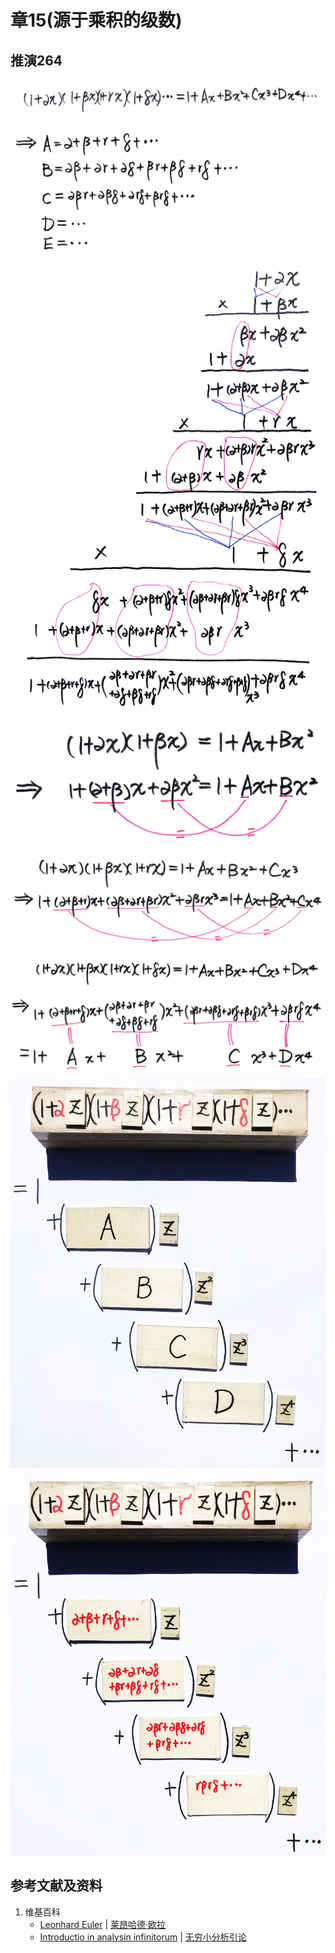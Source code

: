 # 章15(源于乘积的级数)

## 推演264

![](/images/无穷级数/欧拉的无穷分析引论中典型的推演实验/章15/推演264/264-1.jpg)
![](/images/无穷级数/欧拉的无穷分析引论中典型的推演实验/章15/推演264/264-2.jpg)
![](/images/无穷级数/欧拉的无穷分析引论中典型的推演实验/章15/推演264/264-3.jpg)
![](/images/无穷级数/欧拉的无穷分析引论中典型的推演实验/章15/推演264/264-4.jpg)
![](/images/无穷级数/欧拉的无穷分析引论中典型的推演实验/章15/推演264/264-5.jpg)
![](/images/无穷级数/欧拉的无穷分析引论中典型的推演实验/章15/推演264/264-6.jpg)
![](/images/无穷级数/欧拉的无穷分析引论中典型的推演实验/章15/推演264/264-7.jpg)

## 参考文献及资料

1. 维基百科
	- [Leonhard Euler](https://en.wikipedia.org/wiki/Leonhard_Euler) | [莱昂哈德·欧拉](https://zh.wikipedia.org/wiki/%E8%90%8A%E6%98%82%E5%93%88%E5%BE%B7%C2%B7%E6%AD%90%E6%8B%89) 
	- [Introductio in analysin infinitorum](https://en.wikipedia.org/wiki/Introductio_in_analysin_infinitorum) | [无穷小分析引论](https://zh.wikipedia.org/wiki/%E6%97%A0%E7%A9%B7%E5%B0%8F%E5%88%86%E6%9E%90%E5%BC%95%E8%AE%BA) 





